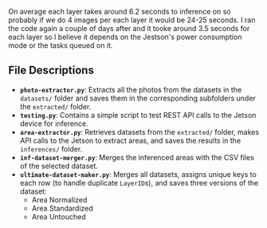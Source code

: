 On average each layer takes around 6.2 seconds to inference on so probably if we do 4 images per each layer it would be 24-25 seconds. 
I ran the code again a couple of days after and it tooke around 3.5 seconds for each layer so I believe it depends on the Jestson's power consumption mode or the tasks queued on it.



<!-- here's a description of each file:
- photo-extractor.py: Gets the dataset from the datasets folder and extracts all the photos in a dataset and puts them in a folder with the same name under 'extracted' folder
- testing.py: It's there to test sending a Rest call to the Jetson
- area-extractor.py: It gets the dataset from the 'extracted' folder and makes API calls to the jetson to get the areas and then saves it in the inferences folder
- inf-dataset-merger.py: Merges the inferenced areas and the csv files from the dataset of our choice
- ultimate-dataset-maker.py: merges all the datasets, giving each row a unique key (since before the key was LayerID and different datasets have similar LayerIDs) and then saves 3 different datasets; one with the area normalized, one with the area standardized and one with the areas untouched. -->

## File Descriptions
- **`photo-extractor.py`**: Extracts all the photos from the datasets in the `datasets/` folder and saves them in the corresponding subfolders under the `extracted/` folder.
- **`testing.py`**: Contains a simple script to test REST API calls to the Jetson device for inference.
- **`area-extractor.py`**: Retrieves datasets from the `extracted/` folder, makes API calls to the Jetson to extract areas, and saves the results in the `inferences/` folder.
- **`inf-dataset-merger.py`**: Merges the inferenced areas with the CSV files of the selected dataset.
- **`ultimate-dataset-maker.py`**: Merges all datasets, assigns unique keys to each row (to handle duplicate `LayerID`s), and saves three versions of the dataset: 
    - Area Normalized
    - Area Standardized
    - Area Untouched